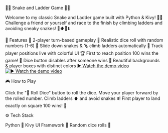 🎲🐍 Snake and Ladder Game 🐍🎲

Welcome to my classic Snake and Ladder game built with Python & Kivy! 🐍🎉 Challenge a friend or yourself and race to the finish by climbing ladders and avoiding sneaky snakes! 🐍⬆️🐍⬇️

🚀 Features
👥 2-player turn-based gameplay
🎲 Realistic dice roll with random numbers (1-6)
🐍 Slide down snakes & 🪜 climb ladders automatically
🎯 Track player positions live with colorful UI
🏆 First to reach position 100 wins the game!
🚫 Dice button disables after someone wins
🎨 Beautiful backgrounds & player boxes with distinct colors
[▶️ Watch the demo video](https://raw.githubusercontent.com/SatyamChauhan2005/My_Pyton_Snake-Ladder_Game_Project/main/Snake%26Ladder.mp4)
[![▶️ Watch the demo video](images/demo.gif)](https://raw.githubusercontent.com/SatyamChauhan2005/My_Pyton_Snake-Ladder_Game_Project/main/Snake%26Ladder.mp4)




🎮 How to Play

Click the "🎲 Roll Dice" button to roll the dice.
Move your player forward by the rolled number.
Climb ladders ⬆️ and avoid snakes ⬇️!
First player to land exactly on square 100 wins! 🏅

⚙️ Tech Stack

Python 🐍
Kivy UI Framework 🎨
Random dice rolls 🎲
